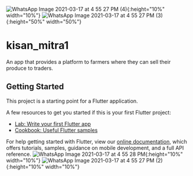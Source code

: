 ![WhatsApp Image 2021-03-17 at 4 55 27 PM (4)](https://user-images.githubusercontent.com/39273687/115021724-f62a6f00-9ed9-11eb-95f1-9b2da8f24798.jpeg ){:height="10%" width="10%"}
![WhatsApp Image 2021-03-17 at 4 55 27 PM (3)](https://user-images.githubusercontent.com/39273687/115021735-faef2300-9ed9-11eb-9061-85bf32b1cfc2.jpeg){:height="50%" width="50%"}
# kisan_mitra1

An app that provides a platform to farmers where they can sell their produce to traders.

## Getting Started

This project is a starting point for a Flutter application.

A few resources to get you started if this is your first Flutter project:

- [Lab: Write your first Flutter app](https://flutter.dev/docs/get-started/codelab)
- [Cookbook: Useful Flutter samples](https://flutter.dev/docs/cookbook)

For help getting started with Flutter, view our
[online documentation](https://flutter.dev/docs), which offers tutorials,
samples, guidance on mobile development, and a full API reference.
![WhatsApp Image 2021-03-17 at 4 55 28 PM](https://user-images.githubusercontent.com/39273687/115022506-19a1e980-9edb-11eb-8e95-8ebc4fa16cdc.jpeg){:height="10%" width="10%"}
![WhatsApp Image 2021-03-17 at 4 55 27 PM (2)](https://user-images.githubusercontent.com/39273687/115022519-1b6bad00-9edb-11eb-8ffe-4a9f6591ab0f.jpeg){:height="10%" width="10%"}
